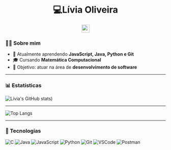 <h1 align="center">💻Lívia Oliveira</h1>
<div align="center">
    <a href="https://www.linkedin.com/in/ana-livia-oliveiraa" target="_blank">
      <img src="https://img.shields.io/static/v1?message=LinkedIn&logo=linkedin&label=&color=0077B5&logoColor=white&labelColor=&style=flat" height="25"/>
    </a>
  </div>

### 👩‍💻 Sobre mim
- 🌱 Atualmente aprendendo **JavaScript, Java, Python e Git**  
- 🎓 Cursando **Matemática Computacional**  
- 🎯 Objetivo: atuar na área de **desenvolvimento de software**  

---
### 📊 Estatísticas
![Lívia's GitHub stats](https://github-readme-stats.vercel.app/api?username=LiviaOlive&show_icons=true&theme=radical&count_private=true&token=TOKEN_AQUI))

---

![Top Langs](https://github-readme-stats.vercel.app/api/top-langs/?username=LiviaOlive&layout=compact&theme=radical&token=TOKEN_AQUI)

---

### 🚀 Tecnologias
![C](https://img.shields.io/badge/C-A8B9CC?style=for-the-badge&logo=c&logoColor=white)
![Java](https://img.shields.io/badge/Java-ED8B00?style=for-the-badge&logo=openjdk&logoColor=white)
![JavaScript](https://img.shields.io/badge/JavaScript-F7DF1E?style=for-the-badge&logo=javascript&logoColor=black)
![Python](https://img.shields.io/badge/Python-3776AB?style=for-the-badge&logo=python&logoColor=white)
![Git](https://img.shields.io/badge/Git-F05032?style=for-the-badge&logo=git&logoColor=white)
![VSCode](https://img.shields.io/badge/VSCode-0078d7?style=for-the-badge&logo=visual%20studio%20code&logoColor=white)
![Postman](https://img.shields.io/badge/Postman-FF6C37?style=for-the-badge&logo=postman&logoColor=white)
